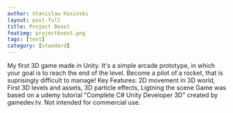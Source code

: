 ```yaml
---
author: Stanislaw Kosinski
layout: post-full
title: Project Boost
featimg: projectboost.png
tags: [text]
category: [standard]
---
```


My first 3D game made in Unity. It's a simple arcade prototype, in which your goal is to reach the end of the level. Become a pilot of a rocket, that is suprisingly difficult to manage!
Key Features: 2D movement in 3D world, First 3D levels and assets, 3D particle effects, Ligtning the scene
Game was based on a udemy tutorial "Complete C# Unity Developer 3D" created by gamedev.tv.
Not intended for commercial use.